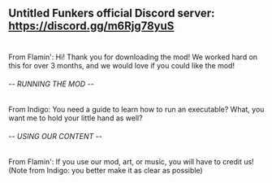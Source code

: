 ## Untitled Funkers official Discord server: https://discord.gg/m6Rjg78yuS

# 
From Flamin': Hi! Thank you for downloading the mod! We worked hard on this for over 3 months, and we would love if you could like the mod!


###### -- RUNNING THE MOD --

From Indigo: You need a guide to learn how to run an executable? What, you want me to hold your little hand as well?


###### -- USING OUR CONTENT --

From Flamin': If you use our mod, art, or music, you will have to credit us!
(Note from Indigo: you better make it as clear as possible)
